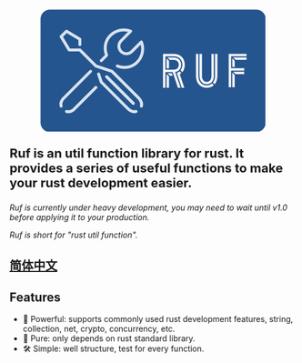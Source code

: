 <div align=center>
<img src="./logo.png" width="396" height="215"/>
<br/>
</div>

<div STYLE="page-break-after: always;"></div>

<p style="font-size:22px; font-weight:bold;">
Ruf is an util function library for rust. It provides a series of useful functions to make your rust development easier.
</p>

_Ruf is currently under heavy development, you may need to wait until v1.0
before applying it to your production._

_Ruf is short for "rust util function"._

## [简体中文](./README_zh-CN.md)

## Features

- 💪 Powerful: supports commonly used rust development features, string,
  collection, net, crypto, concurrency, etc.
- 💎 Pure: only depends on rust standard library.
- 🛠 Simple: well structure, test for every function.
